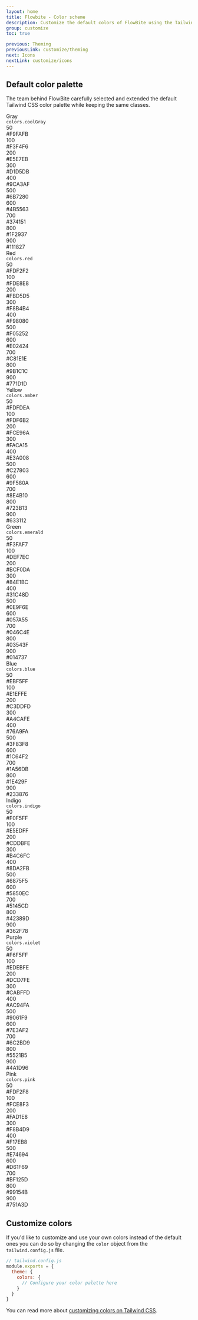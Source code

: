 ```yaml
---
layout: home
title: Flowbite - Color scheme
description: Customize the default colors of FlowBite using the Tailwind CSS configuration file
group: customize
toc: true

previous: Theming
previousLink: customize/theming
next: Icons
nextLink: customize/icons
---
```


## Default color palette

The team behind FlowBite carefully selected and extended the default Tailwind CSS color palette while keeping the same classes.

<div class="grid grid-cols-1 gap-8 my-12">
   <div>
      <div class="flex flex-col space-y-3 sm:flex-row text-xs sm:space-y-0 sm:space-x-4">
         <div class="w-32 flex-shrink-0">
            <div class="h-10 flex flex-col justify-center">
               <div class="text-sm font-semibold text-gray-900">Gray</div>
               <div><code class="text-xs text-gray-500">colors.coolGray</code></div>
            </div>
         </div>
         <div class="min-w-0 flex-1 grid grid-cols-5 2xl:grid-cols-10 gap-x-4 gap-y-3 2xl:gap-x-2">
            <div class="space-y-1.5">
               <div class="h-10 w-full rounded ring-1 ring-inset ring-black ring-opacity-0 bg-gray-50"></div>
               <div class="px-0.5 md:flex md:justify-between md:space-x-2 2xl:space-x-0 2xl:block">
                  <div class="w-6 font-medium text-gray-900">50</div>
                  <div>#F9FAFB</div>
               </div>
            </div>
            <div class="space-y-1.5">
               <div class="h-10 w-full rounded ring-1 ring-inset ring-black ring-opacity-0 bg-gray-100"></div>
               <div class="px-0.5 md:flex md:justify-between md:space-x-2 2xl:space-x-0 2xl:block">
                  <div class="w-6 font-medium text-gray-900">100</div>
                  <div>#F3F4F6</div>
               </div>
            </div>
            <div class="space-y-1.5">
               <div class="h-10 w-full rounded ring-1 ring-inset ring-black ring-opacity-0 bg-gray-200"></div>
               <div class="px-0.5 md:flex md:justify-between md:space-x-2 2xl:space-x-0 2xl:block">
                  <div class="w-6 font-medium text-gray-900">200</div>
                  <div>#E5E7EB</div>
               </div>
            </div>
            <div class="space-y-1.5">
               <div class="h-10 w-full rounded ring-1 ring-inset ring-black ring-opacity-0 bg-gray-300"></div>
               <div class="px-0.5 md:flex md:justify-between md:space-x-2 2xl:space-x-0 2xl:block">
                  <div class="w-6 font-medium text-gray-900">300</div>
                  <div>#D1D5DB</div>
               </div>
            </div>
            <div class="space-y-1.5">
               <div class="h-10 w-full rounded ring-1 ring-inset ring-black ring-opacity-0 bg-gray-400"></div>
               <div class="px-0.5 md:flex md:justify-between md:space-x-2 2xl:space-x-0 2xl:block">
                  <div class="w-6 font-medium text-gray-900">400</div>
                  <div>#9CA3AF</div>
               </div>
            </div>
            <div class="space-y-1.5">
               <div class="h-10 w-full rounded ring-1 ring-inset ring-black ring-opacity-0 bg-gray-500"></div>
               <div class="px-0.5 md:flex md:justify-between md:space-x-2 2xl:space-x-0 2xl:block">
                  <div class="w-6 font-medium text-gray-900">500</div>
                  <div>#6B7280</div>
               </div>
            </div>
            <div class="space-y-1.5">
               <div class="h-10 w-full rounded ring-1 ring-inset ring-black ring-opacity-0 bg-gray-600"></div>
               <div class="px-0.5 md:flex md:justify-between md:space-x-2 2xl:space-x-0 2xl:block">
                  <div class="w-6 font-medium text-gray-900">600</div>
                  <div>#4B5563</div>
               </div>
            </div>
            <div class="space-y-1.5">
               <div class="h-10 w-full rounded ring-1 ring-inset ring-black ring-opacity-0 bg-gray-700"></div>
               <div class="px-0.5 md:flex md:justify-between md:space-x-2 2xl:space-x-0 2xl:block">
                  <div class="w-6 font-medium text-gray-900">700</div>
                  <div>#374151</div>
               </div>
            </div>
            <div class="space-y-1.5">
               <div class="h-10 w-full rounded ring-1 ring-inset ring-black ring-opacity-0 bg-gray-800"></div>
               <div class="px-0.5 md:flex md:justify-between md:space-x-2 2xl:space-x-0 2xl:block">
                  <div class="w-6 font-medium text-gray-900">800</div>
                  <div>#1F2937</div>
               </div>
            </div>
            <div class="space-y-1.5">
               <div class="h-10 w-full rounded ring-1 ring-inset ring-black ring-opacity-0 bg-gray-900"></div>
               <div class="px-0.5 md:flex md:justify-between md:space-x-2 2xl:space-x-0 2xl:block">
                  <div class="w-6 font-medium text-gray-900">900</div>
                  <div>#111827</div>
               </div>
            </div>
         </div>
      </div>
   </div>
   <div>
      <div class="flex flex-col space-y-3 sm:flex-row text-xs sm:space-y-0 sm:space-x-4">
         <div class="w-32 flex-shrink-0">
            <div class="h-10 flex flex-col justify-center">
               <div class="text-sm font-semibold text-gray-900">Red</div>
               <div><code class="text-xs text-gray-500">colors.red</code></div>
            </div>
         </div>
         <div class="min-w-0 flex-1 grid grid-cols-5 2xl:grid-cols-10 gap-x-4 gap-y-3 2xl:gap-x-2">
            <div class="space-y-1.5">
               <div class="h-10 w-full rounded ring-1 ring-inset ring-black ring-opacity-0 bg-red-50"></div>
               <div class="px-0.5 md:flex md:justify-between md:space-x-2 2xl:space-x-0 2xl:block">
                  <div class="w-6 font-medium text-gray-900">50</div>
                  <div>#FDF2F2</div>
               </div>
            </div>
            <div class="space-y-1.5">
               <div class="h-10 w-full rounded ring-1 ring-inset ring-black ring-opacity-0 bg-red-100"></div>
               <div class="px-0.5 md:flex md:justify-between md:space-x-2 2xl:space-x-0 2xl:block">
                  <div class="w-6 font-medium text-gray-900">100</div>
                  <div>#FDE8E8</div>
               </div>
            </div>
            <div class="space-y-1.5">
               <div class="h-10 w-full rounded ring-1 ring-inset ring-black ring-opacity-0 bg-red-200"></div>
               <div class="px-0.5 md:flex md:justify-between md:space-x-2 2xl:space-x-0 2xl:block">
                  <div class="w-6 font-medium text-gray-900">200</div>
                  <div>#FBD5D5</div>
               </div>
            </div>
            <div class="space-y-1.5">
               <div class="h-10 w-full rounded ring-1 ring-inset ring-black ring-opacity-0 bg-red-300"></div>
               <div class="px-0.5 md:flex md:justify-between md:space-x-2 2xl:space-x-0 2xl:block">
                  <div class="w-6 font-medium text-gray-900">300</div>
                  <div>#F8B4B4</div>
               </div>
            </div>
            <div class="space-y-1.5">
               <div class="h-10 w-full rounded ring-1 ring-inset ring-black ring-opacity-0 bg-red-400"></div>
               <div class="px-0.5 md:flex md:justify-between md:space-x-2 2xl:space-x-0 2xl:block">
                  <div class="w-6 font-medium text-gray-900">400</div>
                  <div>#F98080</div>
               </div>
            </div>
            <div class="space-y-1.5">
               <div class="h-10 w-full rounded ring-1 ring-inset ring-black ring-opacity-0 bg-red-500"></div>
               <div class="px-0.5 md:flex md:justify-between md:space-x-2 2xl:space-x-0 2xl:block">
                  <div class="w-6 font-medium text-gray-900">500</div>
                  <div>#F05252</div>
               </div>
            </div>
            <div class="space-y-1.5">
               <div class="h-10 w-full rounded ring-1 ring-inset ring-black ring-opacity-0 bg-red-600"></div>
               <div class="px-0.5 md:flex md:justify-between md:space-x-2 2xl:space-x-0 2xl:block">
                  <div class="w-6 font-medium text-gray-900">600</div>
                  <div>#E02424</div>
               </div>
            </div>
            <div class="space-y-1.5">
               <div class="h-10 w-full rounded ring-1 ring-inset ring-black ring-opacity-0 bg-red-700"></div>
               <div class="px-0.5 md:flex md:justify-between md:space-x-2 2xl:space-x-0 2xl:block">
                  <div class="w-6 font-medium text-gray-900">700</div>
                  <div>#C81E1E</div>
               </div>
            </div>
            <div class="space-y-1.5">
               <div class="h-10 w-full rounded ring-1 ring-inset ring-black ring-opacity-0 bg-red-800"></div>
               <div class="px-0.5 md:flex md:justify-between md:space-x-2 2xl:space-x-0 2xl:block">
                  <div class="w-6 font-medium text-gray-900">800</div>
                  <div>#9B1C1C</div>
               </div>
            </div>
            <div class="space-y-1.5">
               <div class="h-10 w-full rounded ring-1 ring-inset ring-black ring-opacity-0 bg-red-900"></div>
               <div class="px-0.5 md:flex md:justify-between md:space-x-2 2xl:space-x-0 2xl:block">
                  <div class="w-6 font-medium text-gray-900">900</div>
                  <div>#771D1D</div>
               </div>
            </div>
         </div>
      </div>
   </div>
   <div>
      <div class="flex flex-col space-y-3 sm:flex-row text-xs sm:space-y-0 sm:space-x-4">
         <div class="w-32 flex-shrink-0">
            <div class="h-10 flex flex-col justify-center">
               <div class="text-sm font-semibold text-gray-900">Yellow</div>
               <div><code class="text-xs text-gray-500">colors.amber</code></div>
            </div>
         </div>
         <div class="min-w-0 flex-1 grid grid-cols-5 2xl:grid-cols-10 gap-x-4 gap-y-3 2xl:gap-x-2">
            <div class="space-y-1.5">
               <div class="h-10 w-full rounded ring-1 ring-inset ring-black ring-opacity-0 bg-yellow-50"></div>
               <div class="px-0.5 md:flex md:justify-between md:space-x-2 2xl:space-x-0 2xl:block">
                  <div class="w-6 font-medium text-gray-900">50</div>
                  <div>#FDFDEA</div>
               </div>
            </div>
            <div class="space-y-1.5">
               <div class="h-10 w-full rounded ring-1 ring-inset ring-black ring-opacity-0 bg-yellow-100"></div>
               <div class="px-0.5 md:flex md:justify-between md:space-x-2 2xl:space-x-0 2xl:block">
                  <div class="w-6 font-medium text-gray-900">100</div>
                  <div>#FDF6B2</div>
               </div>
            </div>
            <div class="space-y-1.5">
               <div class="h-10 w-full rounded ring-1 ring-inset ring-black ring-opacity-0 bg-yellow-200"></div>
               <div class="px-0.5 md:flex md:justify-between md:space-x-2 2xl:space-x-0 2xl:block">
                  <div class="w-6 font-medium text-gray-900">200</div>
                  <div>#FCE96A</div>
               </div>
            </div>
            <div class="space-y-1.5">
               <div class="h-10 w-full rounded ring-1 ring-inset ring-black ring-opacity-0 bg-yellow-300"></div>
               <div class="px-0.5 md:flex md:justify-between md:space-x-2 2xl:space-x-0 2xl:block">
                  <div class="w-6 font-medium text-gray-900">300</div>
                  <div>#FACA15</div>
               </div>
            </div>
            <div class="space-y-1.5">
               <div class="h-10 w-full rounded ring-1 ring-inset ring-black ring-opacity-0 bg-yellow-400"></div>
               <div class="px-0.5 md:flex md:justify-between md:space-x-2 2xl:space-x-0 2xl:block">
                  <div class="w-6 font-medium text-gray-900">400</div>
                  <div>#E3A008</div>
               </div>
            </div>
            <div class="space-y-1.5">
               <div class="h-10 w-full rounded ring-1 ring-inset ring-black ring-opacity-0 bg-yellow-500"></div>
               <div class="px-0.5 md:flex md:justify-between md:space-x-2 2xl:space-x-0 2xl:block">
                  <div class="w-6 font-medium text-gray-900">500</div>
                  <div>#C27803</div>
               </div>
            </div>
            <div class="space-y-1.5">
               <div class="h-10 w-full rounded ring-1 ring-inset ring-black ring-opacity-0 bg-yellow-600"></div>
               <div class="px-0.5 md:flex md:justify-between md:space-x-2 2xl:space-x-0 2xl:block">
                  <div class="w-6 font-medium text-gray-900">600</div>
                  <div>#9F580A</div>
               </div>
            </div>
            <div class="space-y-1.5">
               <div class="h-10 w-full rounded ring-1 ring-inset ring-black ring-opacity-0 bg-yellow-700"></div>
               <div class="px-0.5 md:flex md:justify-between md:space-x-2 2xl:space-x-0 2xl:block">
                  <div class="w-6 font-medium text-gray-900">700</div>
                  <div>#8E4B10</div>
               </div>
            </div>
            <div class="space-y-1.5">
               <div class="h-10 w-full rounded ring-1 ring-inset ring-black ring-opacity-0 bg-yellow-800"></div>
               <div class="px-0.5 md:flex md:justify-between md:space-x-2 2xl:space-x-0 2xl:block">
                  <div class="w-6 font-medium text-gray-900">800</div>
                  <div>#723B13</div>
               </div>
            </div>
            <div class="space-y-1.5">
               <div class="h-10 w-full rounded ring-1 ring-inset ring-black ring-opacity-0 bg-yellow-900"></div>
               <div class="px-0.5 md:flex md:justify-between md:space-x-2 2xl:space-x-0 2xl:block">
                  <div class="w-6 font-medium text-gray-900">900</div>
                  <div>#633112</div>
               </div>
            </div>
         </div>
      </div>
   </div>
   <div>
      <div class="flex flex-col space-y-3 sm:flex-row text-xs sm:space-y-0 sm:space-x-4">
         <div class="w-32 flex-shrink-0">
            <div class="h-10 flex flex-col justify-center">
               <div class="text-sm font-semibold text-gray-900">Green</div>
               <div><code class="text-xs text-gray-500">colors.emerald</code></div>
            </div>
         </div>
         <div class="min-w-0 flex-1 grid grid-cols-5 2xl:grid-cols-10 gap-x-4 gap-y-3 2xl:gap-x-2">
            <div class="space-y-1.5">
               <div class="h-10 w-full rounded ring-1 ring-inset ring-black ring-opacity-0 bg-green-50"></div>
               <div class="px-0.5 md:flex md:justify-between md:space-x-2 2xl:space-x-0 2xl:block">
                  <div class="w-6 font-medium text-gray-900">50</div>
                  <div>#F3FAF7</div>
               </div>
            </div>
            <div class="space-y-1.5">
               <div class="h-10 w-full rounded ring-1 ring-inset ring-black ring-opacity-0 bg-green-100"></div>
               <div class="px-0.5 md:flex md:justify-between md:space-x-2 2xl:space-x-0 2xl:block">
                  <div class="w-6 font-medium text-gray-900">100</div>
                  <div>#DEF7EC</div>
               </div>
            </div>
            <div class="space-y-1.5">
               <div class="h-10 w-full rounded ring-1 ring-inset ring-black ring-opacity-0 bg-green-200"></div>
               <div class="px-0.5 md:flex md:justify-between md:space-x-2 2xl:space-x-0 2xl:block">
                  <div class="w-6 font-medium text-gray-900">200</div>
                  <div>#BCF0DA</div>
               </div>
            </div>
            <div class="space-y-1.5">
               <div class="h-10 w-full rounded ring-1 ring-inset ring-black ring-opacity-0 bg-green-300"></div>
               <div class="px-0.5 md:flex md:justify-between md:space-x-2 2xl:space-x-0 2xl:block">
                  <div class="w-6 font-medium text-gray-900">300</div>
                  <div>#84E1BC</div>
               </div>
            </div>
            <div class="space-y-1.5">
               <div class="h-10 w-full rounded ring-1 ring-inset ring-black ring-opacity-0 bg-green-400"></div>
               <div class="px-0.5 md:flex md:justify-between md:space-x-2 2xl:space-x-0 2xl:block">
                  <div class="w-6 font-medium text-gray-900">400</div>
                  <div>#31C48D</div>
               </div>
            </div>
            <div class="space-y-1.5">
               <div class="h-10 w-full rounded ring-1 ring-inset ring-black ring-opacity-0 bg-green-500"></div>
               <div class="px-0.5 md:flex md:justify-between md:space-x-2 2xl:space-x-0 2xl:block">
                  <div class="w-6 font-medium text-gray-900">500</div>
                  <div>#0E9F6E</div>
               </div>
            </div>
            <div class="space-y-1.5">
               <div class="h-10 w-full rounded ring-1 ring-inset ring-black ring-opacity-0 bg-green-600"></div>
               <div class="px-0.5 md:flex md:justify-between md:space-x-2 2xl:space-x-0 2xl:block">
                  <div class="w-6 font-medium text-gray-900">600</div>
                  <div>#057A55</div>
               </div>
            </div>
            <div class="space-y-1.5">
               <div class="h-10 w-full rounded ring-1 ring-inset ring-black ring-opacity-0 bg-green-700"></div>
               <div class="px-0.5 md:flex md:justify-between md:space-x-2 2xl:space-x-0 2xl:block">
                  <div class="w-6 font-medium text-gray-900">700</div>
                  <div>#046C4E</div>
               </div>
            </div>
            <div class="space-y-1.5">
               <div class="h-10 w-full rounded ring-1 ring-inset ring-black ring-opacity-0 bg-green-800"></div>
               <div class="px-0.5 md:flex md:justify-between md:space-x-2 2xl:space-x-0 2xl:block">
                  <div class="w-6 font-medium text-gray-900">800</div>
                  <div>#03543F</div>
               </div>
            </div>
            <div class="space-y-1.5">
               <div class="h-10 w-full rounded ring-1 ring-inset ring-black ring-opacity-0 bg-green-900"></div>
               <div class="px-0.5 md:flex md:justify-between md:space-x-2 2xl:space-x-0 2xl:block">
                  <div class="w-6 font-medium text-gray-900">900</div>
                  <div>#014737</div>
               </div>
            </div>
         </div>
      </div>
   </div>
   <div>
      <div class="flex flex-col space-y-3 sm:flex-row text-xs sm:space-y-0 sm:space-x-4">
         <div class="w-32 flex-shrink-0">
            <div class="h-10 flex flex-col justify-center">
               <div class="text-sm font-semibold text-gray-900">Blue</div>
               <div><code class="text-xs text-gray-500">colors.blue</code></div>
            </div>
         </div>
         <div class="min-w-0 flex-1 grid grid-cols-5 2xl:grid-cols-10 gap-x-4 gap-y-3 2xl:gap-x-2">
            <div class="space-y-1.5">
               <div class="h-10 w-full rounded ring-1 ring-inset ring-black ring-opacity-0 bg-blue-50"></div>
               <div class="px-0.5 md:flex md:justify-between md:space-x-2 2xl:space-x-0 2xl:block">
                  <div class="w-6 font-medium text-gray-900">50</div>
                  <div>#EBF5FF</div>
               </div>
            </div>
            <div class="space-y-1.5">
               <div class="h-10 w-full rounded ring-1 ring-inset ring-black ring-opacity-0 bg-blue-100"></div>
               <div class="px-0.5 md:flex md:justify-between md:space-x-2 2xl:space-x-0 2xl:block">
                  <div class="w-6 font-medium text-gray-900">100</div>
                  <div>#E1EFFE</div>
               </div>
            </div>
            <div class="space-y-1.5">
               <div class="h-10 w-full rounded ring-1 ring-inset ring-black ring-opacity-0 bg-blue-200"></div>
               <div class="px-0.5 md:flex md:justify-between md:space-x-2 2xl:space-x-0 2xl:block">
                  <div class="w-6 font-medium text-gray-900">200</div>
                  <div>#C3DDFD</div>
               </div>
            </div>
            <div class="space-y-1.5">
               <div class="h-10 w-full rounded ring-1 ring-inset ring-black ring-opacity-0 bg-blue-300"></div>
               <div class="px-0.5 md:flex md:justify-between md:space-x-2 2xl:space-x-0 2xl:block">
                  <div class="w-6 font-medium text-gray-900">300</div>
                  <div>#A4CAFE</div>
               </div>
            </div>
            <div class="space-y-1.5">
               <div class="h-10 w-full rounded ring-1 ring-inset ring-black ring-opacity-0 bg-blue-400"></div>
               <div class="px-0.5 md:flex md:justify-between md:space-x-2 2xl:space-x-0 2xl:block">
                  <div class="w-6 font-medium text-gray-900">400</div>
                  <div>#76A9FA</div>
               </div>
            </div>
            <div class="space-y-1.5">
               <div class="h-10 w-full rounded ring-1 ring-inset ring-black ring-opacity-0 bg-blue-500"></div>
               <div class="px-0.5 md:flex md:justify-between md:space-x-2 2xl:space-x-0 2xl:block">
                  <div class="w-6 font-medium text-gray-900">500</div>
                  <div>#3F83F8</div>
               </div>
            </div>
            <div class="space-y-1.5">
               <div class="h-10 w-full rounded ring-1 ring-inset ring-black ring-opacity-0 bg-blue-600"></div>
               <div class="px-0.5 md:flex md:justify-between md:space-x-2 2xl:space-x-0 2xl:block">
                  <div class="w-6 font-medium text-gray-900">600</div>
                  <div>#1C64F2</div>
               </div>
            </div>
            <div class="space-y-1.5">
               <div class="h-10 w-full rounded ring-1 ring-inset ring-black ring-opacity-0 bg-blue-700"></div>
               <div class="px-0.5 md:flex md:justify-between md:space-x-2 2xl:space-x-0 2xl:block">
                  <div class="w-6 font-medium text-gray-900">700</div>
                  <div>#1A56DB</div>
               </div>
            </div>
            <div class="space-y-1.5">
               <div class="h-10 w-full rounded ring-1 ring-inset ring-black ring-opacity-0 bg-blue-800"></div>
               <div class="px-0.5 md:flex md:justify-between md:space-x-2 2xl:space-x-0 2xl:block">
                  <div class="w-6 font-medium text-gray-900">800</div>
                  <div>#1E429F</div>
               </div>
            </div>
            <div class="space-y-1.5">
               <div class="h-10 w-full rounded ring-1 ring-inset ring-black ring-opacity-0 bg-blue-900"></div>
               <div class="px-0.5 md:flex md:justify-between md:space-x-2 2xl:space-x-0 2xl:block">
                  <div class="w-6 font-medium text-gray-900">900</div>
                  <div>#233876</div>
               </div>
            </div>
         </div>
      </div>
   </div>
   <div>
      <div class="flex flex-col space-y-3 sm:flex-row text-xs sm:space-y-0 sm:space-x-4">
         <div class="w-32 flex-shrink-0">
            <div class="h-10 flex flex-col justify-center">
               <div class="text-sm font-semibold text-gray-900">Indigo</div>
               <div><code class="text-xs text-gray-500">colors.indigo</code></div>
            </div>
         </div>
         <div class="min-w-0 flex-1 grid grid-cols-5 2xl:grid-cols-10 gap-x-4 gap-y-3 2xl:gap-x-2">
            <div class="space-y-1.5">
               <div class="h-10 w-full rounded ring-1 ring-inset ring-black ring-opacity-0 bg-indigo-50"></div>
               <div class="px-0.5 md:flex md:justify-between md:space-x-2 2xl:space-x-0 2xl:block">
                  <div class="w-6 font-medium text-gray-900">50</div>
                  <div>#F0F5FF</div>
               </div>
            </div>
            <div class="space-y-1.5">
               <div class="h-10 w-full rounded ring-1 ring-inset ring-black ring-opacity-0 bg-indigo-100"></div>
               <div class="px-0.5 md:flex md:justify-between md:space-x-2 2xl:space-x-0 2xl:block">
                  <div class="w-6 font-medium text-gray-900">100</div>
                  <div>#E5EDFF</div>
               </div>
            </div>
            <div class="space-y-1.5">
               <div class="h-10 w-full rounded ring-1 ring-inset ring-black ring-opacity-0 bg-indigo-200"></div>
               <div class="px-0.5 md:flex md:justify-between md:space-x-2 2xl:space-x-0 2xl:block">
                  <div class="w-6 font-medium text-gray-900">200</div>
                  <div>#CDDBFE</div>
               </div>
            </div>
            <div class="space-y-1.5">
               <div class="h-10 w-full rounded ring-1 ring-inset ring-black ring-opacity-0 bg-indigo-300"></div>
               <div class="px-0.5 md:flex md:justify-between md:space-x-2 2xl:space-x-0 2xl:block">
                  <div class="w-6 font-medium text-gray-900">300</div>
                  <div>#B4C6FC</div>
               </div>
            </div>
            <div class="space-y-1.5">
               <div class="h-10 w-full rounded ring-1 ring-inset ring-black ring-opacity-0 bg-indigo-400"></div>
               <div class="px-0.5 md:flex md:justify-between md:space-x-2 2xl:space-x-0 2xl:block">
                  <div class="w-6 font-medium text-gray-900">400</div>
                  <div>#8DA2FB</div>
               </div>
            </div>
            <div class="space-y-1.5">
               <div class="h-10 w-full rounded ring-1 ring-inset ring-black ring-opacity-0 bg-indigo-500"></div>
               <div class="px-0.5 md:flex md:justify-between md:space-x-2 2xl:space-x-0 2xl:block">
                  <div class="w-6 font-medium text-gray-900">500</div>
                  <div>#6875F5</div>
               </div>
            </div>
            <div class="space-y-1.5">
               <div class="h-10 w-full rounded ring-1 ring-inset ring-black ring-opacity-0 bg-indigo-600"></div>
               <div class="px-0.5 md:flex md:justify-between md:space-x-2 2xl:space-x-0 2xl:block">
                  <div class="w-6 font-medium text-gray-900">600</div>
                  <div>#5850EC</div>
               </div>
            </div>
            <div class="space-y-1.5">
               <div class="h-10 w-full rounded ring-1 ring-inset ring-black ring-opacity-0 bg-indigo-700"></div>
               <div class="px-0.5 md:flex md:justify-between md:space-x-2 2xl:space-x-0 2xl:block">
                  <div class="w-6 font-medium text-gray-900">700</div>
                  <div>#5145CD</div>
               </div>
            </div>
            <div class="space-y-1.5">
               <div class="h-10 w-full rounded ring-1 ring-inset ring-black ring-opacity-0 bg-indigo-800"></div>
               <div class="px-0.5 md:flex md:justify-between md:space-x-2 2xl:space-x-0 2xl:block">
                  <div class="w-6 font-medium text-gray-900">800</div>
                  <div>#42389D</div>
               </div>
            </div>
            <div class="space-y-1.5">
               <div class="h-10 w-full rounded ring-1 ring-inset ring-black ring-opacity-0 bg-indigo-900"></div>
               <div class="px-0.5 md:flex md:justify-between md:space-x-2 2xl:space-x-0 2xl:block">
                  <div class="w-6 font-medium text-gray-900">900</div>
                  <div>#362F78</div>
               </div>
            </div>
         </div>
      </div>
   </div>
   <div>
      <div class="flex flex-col space-y-3 sm:flex-row text-xs sm:space-y-0 sm:space-x-4">
         <div class="w-32 flex-shrink-0">
            <div class="h-10 flex flex-col justify-center">
               <div class="text-sm font-semibold text-gray-900">Purple</div>
               <div><code class="text-xs text-gray-500">colors.violet</code></div>
            </div>
         </div>
         <div class="min-w-0 flex-1 grid grid-cols-5 2xl:grid-cols-10 gap-x-4 gap-y-3 2xl:gap-x-2">
            <div class="space-y-1.5">
               <div class="h-10 w-full rounded ring-1 ring-inset ring-black ring-opacity-0 bg-purple-50"></div>
               <div class="px-0.5 md:flex md:justify-between md:space-x-2 2xl:space-x-0 2xl:block">
                  <div class="w-6 font-medium text-gray-900">50</div>
                  <div>#F6F5FF</div>
               </div>
            </div>
            <div class="space-y-1.5">
               <div class="h-10 w-full rounded ring-1 ring-inset ring-black ring-opacity-0 bg-purple-100"></div>
               <div class="px-0.5 md:flex md:justify-between md:space-x-2 2xl:space-x-0 2xl:block">
                  <div class="w-6 font-medium text-gray-900">100</div>
                  <div>#EDEBFE</div>
               </div>
            </div>
            <div class="space-y-1.5">
               <div class="h-10 w-full rounded ring-1 ring-inset ring-black ring-opacity-0 bg-purple-200"></div>
               <div class="px-0.5 md:flex md:justify-between md:space-x-2 2xl:space-x-0 2xl:block">
                  <div class="w-6 font-medium text-gray-900">200</div>
                  <div>#DCD7FE</div>
               </div>
            </div>
            <div class="space-y-1.5">
               <div class="h-10 w-full rounded ring-1 ring-inset ring-black ring-opacity-0 bg-purple-300"></div>
               <div class="px-0.5 md:flex md:justify-between md:space-x-2 2xl:space-x-0 2xl:block">
                  <div class="w-6 font-medium text-gray-900">300</div>
                  <div>#CABFFD</div>
               </div>
            </div>
            <div class="space-y-1.5">
               <div class="h-10 w-full rounded ring-1 ring-inset ring-black ring-opacity-0 bg-purple-400"></div>
               <div class="px-0.5 md:flex md:justify-between md:space-x-2 2xl:space-x-0 2xl:block">
                  <div class="w-6 font-medium text-gray-900">400</div>
                  <div>#AC94FA</div>
               </div>
            </div>
            <div class="space-y-1.5">
               <div class="h-10 w-full rounded ring-1 ring-inset ring-black ring-opacity-0 bg-purple-500"></div>
               <div class="px-0.5 md:flex md:justify-between md:space-x-2 2xl:space-x-0 2xl:block">
                  <div class="w-6 font-medium text-gray-900">500</div>
                  <div>#9061F9</div>
               </div>
            </div>
            <div class="space-y-1.5">
               <div class="h-10 w-full rounded ring-1 ring-inset ring-black ring-opacity-0 bg-purple-600"></div>
               <div class="px-0.5 md:flex md:justify-between md:space-x-2 2xl:space-x-0 2xl:block">
                  <div class="w-6 font-medium text-gray-900">600</div>
                  <div>#7E3AF2</div>
               </div>
            </div>
            <div class="space-y-1.5">
               <div class="h-10 w-full rounded ring-1 ring-inset ring-black ring-opacity-0 bg-purple-700"></div>
               <div class="px-0.5 md:flex md:justify-between md:space-x-2 2xl:space-x-0 2xl:block">
                  <div class="w-6 font-medium text-gray-900">700</div>
                  <div>#6C2BD9</div>
               </div>
            </div>
            <div class="space-y-1.5">
               <div class="h-10 w-full rounded ring-1 ring-inset ring-black ring-opacity-0 bg-purple-800"></div>
               <div class="px-0.5 md:flex md:justify-between md:space-x-2 2xl:space-x-0 2xl:block">
                  <div class="w-6 font-medium text-gray-900">800</div>
                  <div>#5521B5</div>
               </div>
            </div>
            <div class="space-y-1.5">
               <div class="h-10 w-full rounded ring-1 ring-inset ring-black ring-opacity-0 bg-purple-900"></div>
               <div class="px-0.5 md:flex md:justify-between md:space-x-2 2xl:space-x-0 2xl:block">
                  <div class="w-6 font-medium text-gray-900">900</div>
                  <div>#4A1D96</div>
               </div>
            </div>
         </div>
      </div>
   </div>
   <div>
      <div class="flex flex-col space-y-3 sm:flex-row text-xs sm:space-y-0 sm:space-x-4">
         <div class="w-32 flex-shrink-0">
            <div class="h-10 flex flex-col justify-center">
               <div class="text-sm font-semibold text-gray-900">Pink</div>
               <div><code class="text-xs text-gray-500">colors.pink</code></div>
            </div>
         </div>
         <div class="min-w-0 flex-1 grid grid-cols-5 2xl:grid-cols-10 gap-x-4 gap-y-3 2xl:gap-x-2">
            <div class="space-y-1.5">
               <div class="h-10 w-full rounded ring-1 ring-inset ring-black ring-opacity-0 bg-pink-50"></div>
               <div class="px-0.5 md:flex md:justify-between md:space-x-2 2xl:space-x-0 2xl:block">
                  <div class="w-6 font-medium text-gray-900">50</div>
                  <div>#FDF2F8</div>
               </div>
            </div>
            <div class="space-y-1.5">
               <div class="h-10 w-full rounded ring-1 ring-inset ring-black ring-opacity-0 bg-pink-100"></div>
               <div class="px-0.5 md:flex md:justify-between md:space-x-2 2xl:space-x-0 2xl:block">
                  <div class="w-6 font-medium text-gray-900">100</div>
                  <div>#FCE8F3</div>
               </div>
            </div>
            <div class="space-y-1.5">
               <div class="h-10 w-full rounded ring-1 ring-inset ring-black ring-opacity-0 bg-pink-200"></div>
               <div class="px-0.5 md:flex md:justify-between md:space-x-2 2xl:space-x-0 2xl:block">
                  <div class="w-6 font-medium text-gray-900">200</div>
                  <div>#FAD1E8</div>
               </div>
            </div>
            <div class="space-y-1.5">
               <div class="h-10 w-full rounded ring-1 ring-inset ring-black ring-opacity-0 bg-pink-300"></div>
               <div class="px-0.5 md:flex md:justify-between md:space-x-2 2xl:space-x-0 2xl:block">
                  <div class="w-6 font-medium text-gray-900">300</div>
                  <div>#F8B4D9</div>
               </div>
            </div>
            <div class="space-y-1.5">
               <div class="h-10 w-full rounded ring-1 ring-inset ring-black ring-opacity-0 bg-pink-400"></div>
               <div class="px-0.5 md:flex md:justify-between md:space-x-2 2xl:space-x-0 2xl:block">
                  <div class="w-6 font-medium text-gray-900">400</div>
                  <div>#F17EB8</div>
               </div>
            </div>
            <div class="space-y-1.5">
               <div class="h-10 w-full rounded ring-1 ring-inset ring-black ring-opacity-0 bg-pink-500"></div>
               <div class="px-0.5 md:flex md:justify-between md:space-x-2 2xl:space-x-0 2xl:block">
                  <div class="w-6 font-medium text-gray-900">500</div>
                  <div>#E74694</div>
               </div>
            </div>
            <div class="space-y-1.5">
               <div class="h-10 w-full rounded ring-1 ring-inset ring-black ring-opacity-0 bg-pink-600"></div>
               <div class="px-0.5 md:flex md:justify-between md:space-x-2 2xl:space-x-0 2xl:block">
                  <div class="w-6 font-medium text-gray-900">600</div>
                  <div>#D61F69</div>
               </div>
            </div>
            <div class="space-y-1.5">
               <div class="h-10 w-full rounded ring-1 ring-inset ring-black ring-opacity-0 bg-pink-700"></div>
               <div class="px-0.5 md:flex md:justify-between md:space-x-2 2xl:space-x-0 2xl:block">
                  <div class="w-6 font-medium text-gray-900">700</div>
                  <div>#BF125D</div>
               </div>
            </div>
            <div class="space-y-1.5">
               <div class="h-10 w-full rounded ring-1 ring-inset ring-black ring-opacity-0 bg-pink-800"></div>
               <div class="px-0.5 md:flex md:justify-between md:space-x-2 2xl:space-x-0 2xl:block">
                  <div class="w-6 font-medium text-gray-900">800</div>
                  <div>#99154B</div>
               </div>
            </div>
            <div class="space-y-1.5">
               <div class="h-10 w-full rounded ring-1 ring-inset ring-black ring-opacity-0 bg-pink-900"></div>
               <div class="px-0.5 md:flex md:justify-between md:space-x-2 2xl:space-x-0 2xl:block">
                  <div class="w-6 font-medium text-gray-900">900</div>
                  <div>#751A3D</div>
               </div>
            </div>
         </div>
      </div>
   </div>
</div>

## Customize colors

If you'd like to customize and use your own colors instead of the default ones you can do so by changing the `color` object from the `tailwind.config.js` file.

```javascript
// tailwind.config.js
module.exports = {
  theme: {
    colors: {
      // Configure your color palette here
    }
  }
}
```

You can read more about <a href="https://tailwindcss.com/docs/customizing-colors" target="_blank">customizing colors on Tailwind CSS</a>.